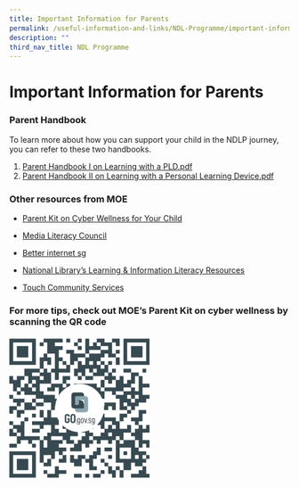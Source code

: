 ```yaml
---
title: Important Information for Parents
permalink: /useful-information-and-links/NDL-Programme/important-information-for-parents
description: ""
third_nav_title: NDL Programme
---
```

# **Important Information for Parents**

### Parent Handbook

To learn more about how you can support your child in the NDLP journey, you can refer to these two handbooks.  
1. [Parent Handbook I on Learning with a PLD.pdf](/files/Parent%20Handbook%20I%20on%20Learning%20with%20a%20PLD.pdf)  
2. [Parent Handbook II on Learning with a Personal Learning Device.pdf](/files/Parent%20Handbook%20II%20on%20Learning%20with%20a%20Personal%20Learning%20Device.pdf)  

### Other resources from MOE


*   [Parent Kit on Cyber Wellness for Your Child](https://go.gov.sg/moe-cyber-wellness)

*   [Media Literacy Council](https://www.moe.gov.sg/programmes/cyber-wellness/) 

*   [Better internet sg](https://go.gov.sg/better-internet-sg)

*   [National Library’s Learning & Information Literacy Resources](https://sure.nlb.gov.sg/)

*   [Touch Community Services](https://help123.sg/)

### For more tips, check out MOE’s Parent Kit on cyber wellness by scanning the QR code

<img src="/images/MOE%20Parents%20Kit.png" 
     style="width:50%">